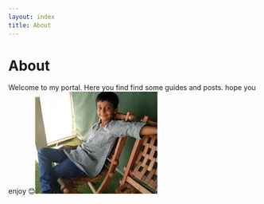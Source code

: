 ```yaml
---
layout: index
title: About
---
```


# About
Welcome to my portal. Here you find find some guides and posts.
hope you enjoy 😊![](/imgs/myimage.jpeg)
<!-- ![alt text](https://kavishblog.appspot.com//static/favicon.png) -->
